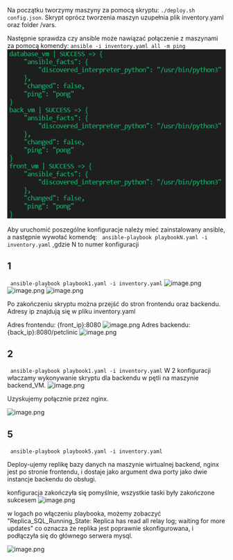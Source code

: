Na początku tworzymy maszyny za pomocą skryptu: ```./deploy.sh config.json```. Skrypt oprócz tworzenia maszyn uzupełnia plik inventory.yaml oraz folder /vars.

Następnie sprawdza czy ansible może nawiązać połączenie z maszynami za pomocą komendy: ```ansible -i inventory.yaml all -m ping```
![image.png](photos/lab2_3.png)



Aby uruchomić poszególne konfiguracje należy mieć zainstalowany ansible, a następnie wywołać komendę:
``` ansible-playbook playbookN.yaml -i inventory.yaml```
,gdzie N to numer konfiguracji

## 1
``` ansible-playbook playbook1.yaml -i inventory.yaml```
![image.png](photos/lab2_6.png)
![image.png](photos/lab2_7.png)
![image.png](photos/lab2_8.png)

Po zakończeniu skryptu można przejść do stron frontendu oraz backendu. Adresy ip znajdują się w pliku inventory.yaml

Adres frontendu: {front_ip}:8080
![image.png](photos/lab2_1.png)
Adres backendu: {back_ip}:8080/petclinic
![image.png](photos/lab2_9.png)

## 2
``` ansible-playbook playbook1.yaml -i inventory.yaml```
W 2 konfiguracji właczamy wykonywanie skryptu dla backendu w pętli na maszynie backend_VM.
![image.png](photos/lab2_5.png)

Uzyskujemy połącznie przez nginx.


![image.png](photos/lab2_2.png)

## 5
``` ansible-playbook playbook5.yaml -i inventory.yaml```

Deploy-ujemy replikę bazy danych na maszynie wirtualnej backend, nginx jest po stronie frontendu, i dostaje jako argument dwa porty jako dwie instancje backendu do obsługi.

konfiguracja zakończyła się pomyślnie, wszystkie taski były zakończone sukcesem
![image.png](photos/lab2_11.png)

w logach po włączeniu playbooka, możemy zobaczyć "Replica_SQL_Running_State: Replica has read all relay log; waiting for more updates"
co oznacza że replika jest poprawnie skonfigurowana, i podłączyła się do głównego serwera mysql.

![image.png](photos/lab2_10.png)
